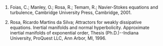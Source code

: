 1. Foias, C.; Manley, O.; Rosa, R.; Temam, R.; Navier-Stokes equations and turbulence, Cambridge University Press, Cambridge, 2001.

1. Rosa, Ricardo Martins da Silva; Attractors for weakly dissipative equations. Inertial manifolds and normal hyperbolicity. Approximate inertial manifolds of exponential order, Thesis (Ph.D.)--Indiana University, ProQuest LLC, Ann Arbor, MI, 1996.

